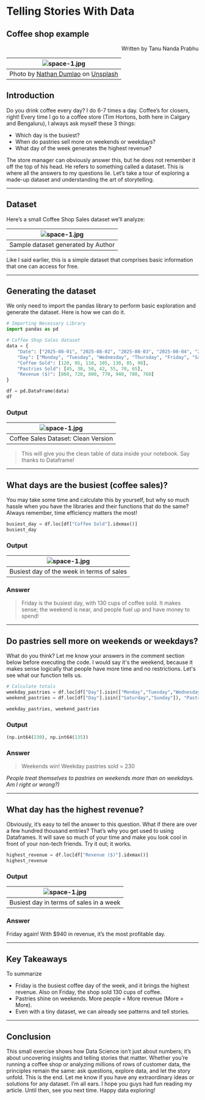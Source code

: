 # Telling Stories With Data
## Coffee shop example

<p align = "right">Written by Tanu Nanda Prabhu</p>

| ![space-1.jpg](https://miro.medium.com/v2/resize:fit:1100/format:webp/0*1IZOp7ZwGWmiRD5-) | 
|:--:| 
| Photo by [Nathan Dumlao](https://unsplash.com/@nate_dumlao?utm_source=medium&utm_medium=referral) on [Unsplash](https://unsplash.com/?utm_source=medium&utm_medium=referral)|

## Introduction
Do you drink coffee every day? I do 6-7 times a day. Coffee’s for closers, right! Every time I go to a coffee store (Tim Hortons, both here in Calgary and Bengaluru), I always ask myself these 3 things:

- Which day is the busiest?
- When do pastries sell more on weekends or weekdays?
- What day of the week generates the highest revenue?

The store manager can obviously answer this, but he does not remember it off the top of his head. He refers to something called a dataset. This is where all the answers to my questions lie. Let’s take a tour of exploring a made-up dataset and understanding the art of storytelling.

---

## Dataset
Here’s a small Coffee Shop Sales dataset we’ll analyze:

| ![space-1.jpg](https://miro.medium.com/v2/resize:fit:1100/format:webp/1*bAA4_ZXI5eU0n402f-NaAg.png) | 
|:--:| 
|Sample dataset generated by Author|

Like I said earlier, this is a simple dataset that comprises basic information that one can access for free.

---

## Generating the dataset
We only need to import the pandas library to perform basic exploration and generate the dataset. Here is how we can do it.

```python
# Importing Necessary Library
import pandas as pd

# Coffee Shop Sales dataset
data = {
    "Date": ["2025-08-01", "2025-08-02", "2025-08-03", "2025-08-04", "2025-08-05", "2025-08-06", "2025-08-07"],
    "Day": ["Monday", "Tuesday", "Wednesday", "Thursday", "Friday", "Saturday", "Sunday"],
    "Coffee Sold": [120, 95, 110, 105, 130, 85, 90],
    "Pastries Sold": [45, 38, 50, 42, 55, 70, 65],
    "Revenue ($)": [860, 720, 800, 770, 940, 780, 760]
}

df = pd.DataFrame(data)
df
```

### Output

| ![space-1.jpg](https://miro.medium.com/v2/resize:fit:1100/format:webp/1*y-LrWGASx3puSn6QbvClSw.png) | 
|:--:| 
|Coffee Sales Dataset: Clean Version|

> This will give you the clean table of data inside your notebook. Say thanks to Dataframe!

---

## What days are the busiest (coffee sales)?
You may take some time and calculate this by yourself, but why so much hassle when you have the libraries and their functions that do the same? Always remember, time efficiency matters the most!

```python
busiest_day = df.loc[df["Coffee Sold"].idxmax()]
busiest_day
```

### Output

| ![space-1.jpg](https://miro.medium.com/v2/resize:fit:1100/format:webp/1*R_e2WAVDeiqSCEapbk940A.png) | 
|:--:| 
|Busiest day of the week in terms of sales|

### Answer
> Friday is the busiest day, with 130 cups of coffee sold. It makes sense; the weekend is near, and people fuel up and have money to spend!

---

## Do pastries sell more on weekends or weekdays?
What do you think? Let me know your answers in the comment section below before executing the code. I would say it's the weekend, because it makes sense logically that people have more time and no restrictions. Let's see what our function tells us.

```python
# Calculate totals
weekday_pastries = df.loc[df["Day"].isin(["Monday","Tuesday","Wednesday","Thursday","Friday"]), "Pastries Sold"].sum()
weekend_pastries = df.loc[df["Day"].isin(["Saturday","Sunday"]), "Pastries Sold"].sum()

weekday_pastries, weekend_pastries
```

### Output

```python
(np.int64(230), np.int64(135))
```

### Answer
> Weekends win!
> Weekday pastries sold = 230

_People treat themselves to pastries on weekends more than on weekdays. Am I right or wrong?)_

---

## What day has the highest revenue?
Obviously, it’s easy to tell the answer to this question. What if there are over a few hundred thousand entries? That’s why you get used to using Dataframes. It will save so much of your time and make you look cool in front of your non-tech friends. Try it out; it works.

```python
highest_revenue = df.loc[df["Revenue ($)"].idxmax()]
highest_revenue
```

### Output

| ![space-1.jpg](https://miro.medium.com/v2/resize:fit:1100/format:webp/1*ysolIHHUwK7U-W9xKJXj4w.png) | 
|:--:| 
|Busiest day in terms of sales in a week|

### Answer
Friday again! With $940 in revenue, it’s the most profitable day.

---

## Key Takeaways
To summarize

- Friday is the busiest coffee day of the week, and it brings the highest revenue. Also on Friday, the shop sold 130 cups of coffee.
- Pastries shine on weekends. More people = More revenue (More = More).
- Even with a tiny dataset, we can already see patterns and tell stories.

---

## Conclusion
This small exercise shows how Data Science isn’t just about numbers; it’s about uncovering insights and telling stories that matter. Whether you’re running a coffee shop or analyzing millions of rows of customer data, the principles remain the same: ask questions, explore data, and let the story unfold. This is the end. Let me know if you have any extraordinary ideas or solutions for any dataset. I’m all ears. I hope you guys had fun reading my article. Until then, see you next time. Happy data exploring!



